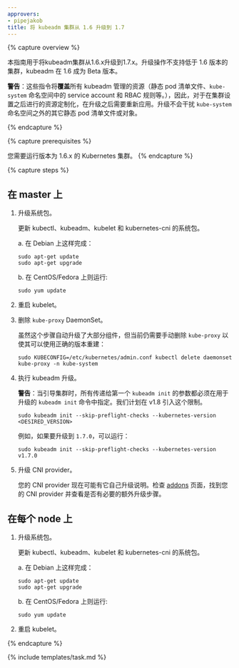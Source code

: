 ```yaml
---
approvers:
- pipejakob
title: 将 kubeadm 集群从 1.6 升级到 1.7
---
```




{% capture overview %}


本指南用于将kubeadm集群从1.6.x升级到1.7.x。升级操作不支持低于 1.6 版本的集群，kubeadm 在 1.6 成为 Beta 版本。


**警告**：这些指令将**覆盖**所有 kubeadm 管理的资源（静态 pod 清单文件、`kube-system` 命名空间中的 service account 和 RBAC 规则等。），因此，对于在集群设置之后进行的资源定制化，在升级之后需要重新应用。升级不会干扰 `kube-system` 命名空间之外的其它静态 pod 清单文件或对象。

{% endcapture %}

{% capture prerequisites %}

您需要运行版本为 1.6.x 的 Kubernetes 集群。
{% endcapture %}

{% capture steps %}


## 在 master 上


1. 升级系统包。

   更新  kubectl、kubeadm、kubelet 和 kubernetes-cni 的系统包。

   a. 在 Debian 上这样完成：

       sudo apt-get update
       sudo apt-get upgrade

   b. 在 CentOS/Fedora 上则运行:

       sudo yum update


2. 重启 kubelet。


3. 删除 `kube-proxy` DaemonSet。

   虽然这个步骤自动升级了大部分组件，但当前仍需要手动删除 `kube-proxy` 以使其可以使用正确的版本重建：

       sudo KUBECONFIG=/etc/kubernetes/admin.conf kubectl delete daemonset kube-proxy -n kube-system


4. 执行 kubeadm 升级。

    **警告**：当引导集群时，所有传递给第一个 `kubeadm init` 的参数都必须在用于升级的 `kubeadm init` 命令中指定。我们计划在 v1.8 引入这个限制。

       sudo kubeadm init --skip-preflight-checks --kubernetes-version <DESIRED_VERSION>

   例如，如果要升级到 `1.7.0`，可以运行：

       sudo kubeadm init --skip-preflight-checks --kubernetes-version v1.7.0


5. 升级 CNI provider。

   您的 CNI provider 现在可能有它自己升级说明。检查 [addons](/docs/concepts/cluster-administration/addons/) 页面，找到您的 CNI provider 并查看是否有必要的额外升级步骤。


## 在每个 node 上


1. 升级系统包。

   更新  kubectl、kubeadm、kubelet 和 kubernetes-cni 的系统包。

   a. 在 Debian 上这样完成：

       sudo apt-get update
       sudo apt-get upgrade

   b. 在 CentOS/Fedora 上则运行:

       sudo yum update


2. 重启  kubelet。

{% endcapture %}

{% include templates/task.md %}
